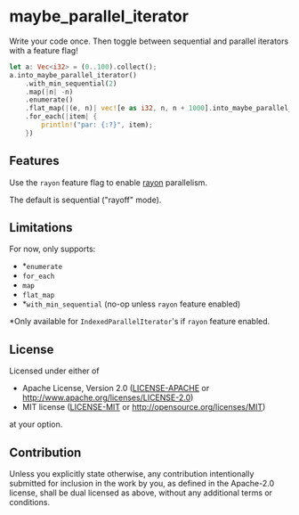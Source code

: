 # maybe_parallel_iterator

Write your code once. Then toggle between sequential and parallel iterators with a feature flag!

```rust
let a: Vec<i32> = (0..100).collect();
a.into_maybe_parallel_iterator()
    .with_min_sequential(2)
    .map(|n| -n)
    .enumerate()
    .flat_map(|(e, n)| vec![e as i32, n, n + 1000].into_maybe_parallel_iterator())
    .for_each(|item| {
        println!("par: {:?}", item);
    })
```

## Features

Use the `rayon` feature flag to enable [rayon](https://github.com/rayon-rs/rayon) parallelism.

The default is sequential ("rayoff" mode).

## Limitations

For now, only supports:

- *`enumerate`
- `for_each`
- `map`
- `flat_map`
- *`with_min_sequential` (no-op unless `rayon` feature enabled)

*Only available for `IndexedParallelIterator`'s if `rayon` feature enabled.

## License

Licensed under either of

* Apache License, Version 2.0
  ([LICENSE-APACHE](LICENSE-APACHE) or http://www.apache.org/licenses/LICENSE-2.0)
* MIT license
  ([LICENSE-MIT](LICENSE-MIT) or http://opensource.org/licenses/MIT)

at your option.

## Contribution

Unless you explicitly state otherwise, any contribution intentionally submitted
for inclusion in the work by you, as defined in the Apache-2.0 license, shall be
dual licensed as above, without any additional terms or conditions.